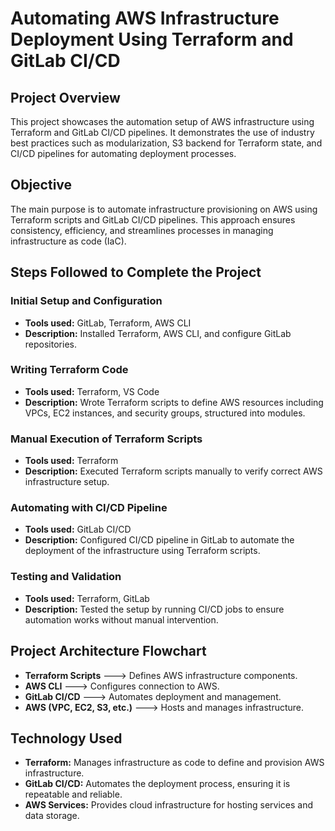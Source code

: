 # Automating AWS Infrastructure Deployment Using Terraform and GitLab CI/CD

## Project Overview
This project showcases the automation setup of AWS infrastructure using Terraform and GitLab CI/CD pipelines. It demonstrates the use of industry best practices such as modularization, S3 backend for Terraform state, and CI/CD pipelines for automating deployment processes.

## Objective
The main purpose is to automate infrastructure provisioning on AWS using Terraform scripts and GitLab CI/CD pipelines. This approach ensures consistency, efficiency, and streamlines processes in managing infrastructure as code (IaC).

## Steps Followed to Complete the Project

### Initial Setup and Configuration
- **Tools used:** GitLab, Terraform, AWS CLI
- **Description:** Installed Terraform, AWS CLI, and configure GitLab repositories.

### Writing Terraform Code
- **Tools used:** Terraform, VS Code
- **Description:** Wrote Terraform scripts to define AWS resources including VPCs, EC2 instances, and security groups, structured into modules.

### Manual Execution of Terraform Scripts
- **Tools used:** Terraform
- **Description:** Executed Terraform scripts manually to verify correct AWS infrastructure setup.

### Automating with CI/CD Pipeline
- **Tools used:** GitLab CI/CD
- **Description:** Configured CI/CD pipeline in GitLab to automate the deployment of the infrastructure using Terraform scripts.

### Testing and Validation
- **Tools used:** Terraform, GitLab
- **Description:** Tested the setup by running CI/CD jobs to ensure automation works without manual intervention.

## Project Architecture Flowchart
- **Terraform Scripts** ---> Defines AWS infrastructure components.
- **AWS CLI** ---> Configures connection to AWS.
- **GitLab CI/CD** ---> Automates deployment and management.
- **AWS (VPC, EC2, S3, etc.)** ---> Hosts and manages infrastructure.

## Technology Used
- **Terraform:** Manages infrastructure as code to define and provision AWS infrastructure.
- **GitLab CI/CD:** Automates the deployment process, ensuring it is repeatable and reliable.
- **AWS Services:** Provides cloud infrastructure for hosting services and data storage.

